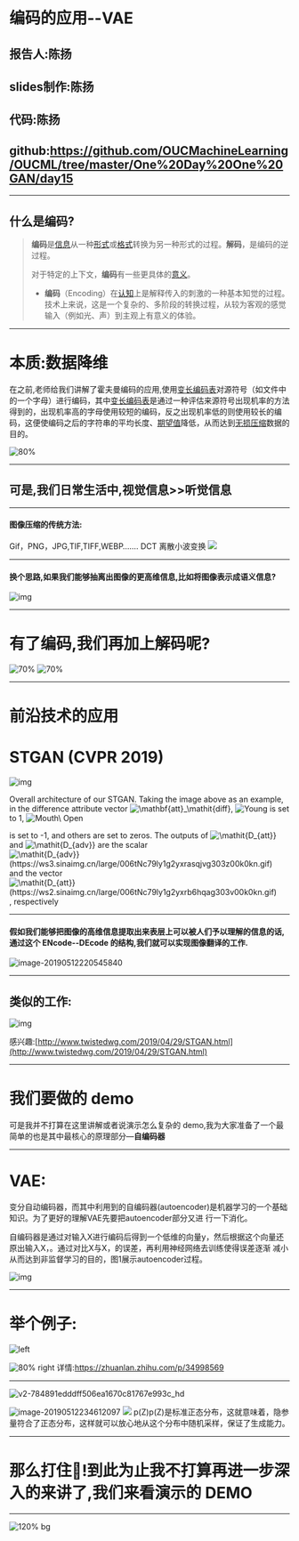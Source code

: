 <!-- $theme: default -->

# 编码的应用--VAE 
<!-- page_number: true -->
## 报告人:陈扬
## slides制作:陈扬
## 代码:陈扬
## github:https://github.com/OUCMachineLearning/OUCML/tree/master/One%20Day%20One%20GAN/day15

---

## 什么是编码?

> **编码**是[信息](https://zh.wikipedia.org/wiki/信息)从一种[形式](https://zh.wikipedia.org/wiki/形式)或[格式](https://zh.wikipedia.org/wiki/格式)转换为另一种形式的过程。**解码**，是编码的逆过程。
>
> 对于特定的上下文，**编码**有一些更具体的[意义](https://zh.wikipedia.org/w/index.php?title=意义&action=edit&redlink=1)。
>
> - **编码**（Encoding）在[认知](https://zh.wikipedia.org/wiki/认知)上是解释传入的刺激的一种基本知觉的过程。技术上来说，这是一个复杂的、多阶段的转换过程，从较为客观的感觉输入（例如光、声）到主观上有意义的体验。

---
# 本质:数据降维

在之前,老师给我们讲解了霍夫曼编码的应用,使用[变长编码表](https://baike.baidu.com/item/变长编码表/17490831)对源符号（如文件中的一个字母）进行编码，其中[变长编码表](https://baike.baidu.com/item/变长编码表/17490831)是通过一种评估来源符号出现机率的方法得到的，出现机率高的字母使用较短的编码，反之出现机率低的则使用较长的编码，这便使编码之后的字符串的平均长度、[期望值](https://baike.baidu.com/item/期望值/8664642)降低，从而达到[无损压缩](https://baike.baidu.com/item/无损压缩/2817566)数据的目的。

![80%](https://ws4.sinaimg.cn/large/006tNc79ly1g2yuz2994zj30kf0bi0tc.jpg)

------

## 可是,我们日常生活中,视觉信息>>听觉信息

---
#### 图像压缩的传统方法:

Gif，PNG，JPG,TIF,TIFF,WEBP…….
DCT 离散小波变换
![](https://ws4.sinaimg.cn/large/006tNc79ly1g2yz8kbz5dj30rm0abjs5.jpg)

------

#### 换个思路,如果我们能够抽离出图像的更高维信息,比如将图像表示成语义信息?

![img](https://ws3.sinaimg.cn/large/006tNc79ly1g2yyg9wur8j30km06iq6u.jpg)

---
# 有了编码,我们再加上解码呢?
![70%](https://ws2.sinaimg.cn/large/006tNc79ly1g2yz63ujbbj30s70akt9i.jpg)
![70%](https://ws3.sinaimg.cn/large/006tNc79ly1g2yz6jki0wj30tx0bw3zi.jpg)

------
# 前沿技术的应用
# STGAN (CVPR 2019)

![img](https://ws2.sinaimg.cn/large/006tNc79ly1g2yxsx2fahj31ng0dt43u.jpg)

Overall architecture of our STGAN. Taking the image above as an example, in the difference attribute vector ![$\mathbf{att}_\mathit{diff}$](https://ws1.sinaimg.cn/large/006tNc79ly1g2yxr8jworg301b00i08x.gif), ![$Young$](https://ws4.sinaimg.cn/large/006tNc79ly1g2yxr8ubn9g301i00g09a.gif) is set to 1, ![$Mouth\ Open$](https://ws1.sinaimg.cn/large/006tNc79ly1g2yxra89j7g302v00h0fa.gif)

 is set to -1, and others are set to zeros. The outputs of ![$\mathit{D_{att}}$](https://ws1.sinaimg.cn/large/006tNc79ly1g2yxr9bb04g300s00f063.gif) and ![$\mathit{D_{adv}}$](https://ws4.sinaimg.cn/large/006tNc79ly1g2yxr9sjt8g300x00f06e.gif) are the scalar ![$\mathit{D_{adv}}(https://ws3.sinaimg.cn/large/006tNc79ly1g2yxrasqjvg303z00k0kn.gif)$](https://camo.githubusercontent.com/9f34088445b7aa9a8fe6dc9989dd01bfe053067d/687474703a2f2f6c617465782e636f6465636f67732e636f6d2f6769662e6c617465783f5c6d61746869747b445f7b6164767d7d285c6d61746869747b477d285c6d61746862667b787d2c5c6d61746862667b6174747d5f5c6d61746869747b646966667d2929) and the vector ![$\mathit{D_{att}}(https://ws2.sinaimg.cn/large/006tNc79ly1g2yxrb6hqag303v00k0kn.gif)$](https://camo.githubusercontent.com/1ee0abad4b308f092ab0b24104c45c90a547246e/687474703a2f2f6c617465782e636f6465636f67732e636f6d2f6769662e6c617465783f5c6d61746869747b445f7b6174747d7d285c6d61746869747b477d285c6d61746862667b787d2c5c6d61746862667b6174747d5f5c6d61746869747b646966667d2929), respectively

------

#### 假如我们能够把图像的高维信息提取出来表层上可以被人们予以理解的信息的话,通过这个 ENcode--DEcode 的结构,我们就可以实现图像翻译的工作.

![image-20190512220545840](https://ws3.sinaimg.cn/large/006tNc79ly1g2yvw1fdx4j31pi0muwzf.jpg)

------

## 类似的工作:

![img](https://ws4.sinaimg.cn/large/006tNc79ly1g2yxx9lfg3j316x0j5k24.jpg)

感兴趣:[http://www.twistedwg.com/2019/04/29/STGAN.html](http://www.twistedwg.com/2019/04/29/STGAN.html)

------

# 我们要做的 demo

可是我并不打算在这里讲解或者说演示怎么复杂的 demo,我为大家准备了一个最简单的也是其中最核心的原理部分—**自编码器**



------

# VAE:

变分自动编码器，而其中利用到的自编码器(autoencoder)是机器学习的一个基础知识。为了更好的理解VAE先要把autoencoder部分又进 行一下消化。

自编码器是通过对输入X进行编码后得到一个低维的向量y，然后根据这个向量还原出输入X，。通过对比X与X，的误差，再利用神经网络去训练使得误差逐渐 减小从而达到非监督学习的目的，图1展示autoencoder过程。

![img](https://ws4.sinaimg.cn/large/006tNc79ly1g2yyhz8o35j30i9061dg2.jpg)

------


# 举个例子:
![left ](https://ws2.sinaimg.cn/large/006tNc79ly1g2yyifna71j30b504mjrb.jpg)

![80% right](https://ws4.sinaimg.cn/large/006tNc79ly1g2yyip1ja7j30ge0cwmyh.jpg)
详情:https://zhuanlan.zhihu.com/p/34998569

------

![v2-784891edddff506ea1670c81767e993c_hd](https://ws2.sinaimg.cn/large/006tNc79ly1g2yypzc050j30k00a0q36.jpg)

![image-20190512234612097](https://ws2.sinaimg.cn/large/006tNc79ly1g2yyshisqpj312o054gmg.jpg)
![](https://ws2.sinaimg.cn/large/006tNc79ly1g2yz3j1ds7j30vq04caam.jpg)
p(Z)p(Z)是标准正态分布，这就意味着，隐参量符合了正态分布，这样就可以放心地从这个分布中随机采样，保证了生成能力。

---
# 那么打住!到此为止我不打算再进一步深入的来讲了,我们来看演示的 DEMO

---
![120% bg](https://ws2.sinaimg.cn/large/006tNc79ly1g2yzh3uiy5j31500s2whk.jpg)


